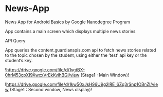 # News-App
News App for Android Basics by Google Nanodegree Program

App contains a main screen which displays multiple news stories

API Query

App queries the content.guardianapis.com api to fetch news stories related to the topic chosen by the student, using either the ‘test’ api key or the student’s key.



!https://drive.google.com/file/d/1vgtBX-0hrM53cpXI9XwcxVrEkKvihBGi/view (Stage1 : Main Window)!

!https://drive.google.com/file/d/1kw50xJsH96U9g2lRE_6Zq3rSnp1OBnZl/view (Stage1 :  Second window, News display)!
